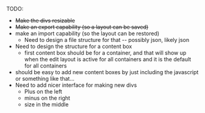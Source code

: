 TODO:
* ~~Make the divs resizable~~
* ~~Make an export capability (so a layout can be saved)~~
* make an import capability (so the layout can be restored)
    * Need to design a file structure for that -- possibly json, likely json
* Need to design the structure for a content box 
    * first content box should be for a container, and that will show up 
      when the edit layout is active for all containers and it is the
      default for all containers
* should be easy to add new content boxes by just including the javascript or
  something like that... 
* Need to add nicer interface for making new divs 
    * Plus on the left
    * minus on the right
    * size in the middle

